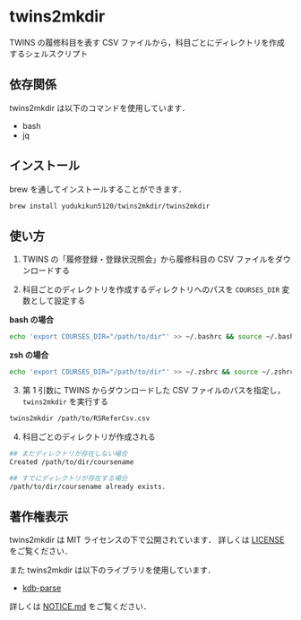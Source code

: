# twins2mkdir

TWINS の履修科目を表す CSV ファイルから，科目ごとにディレクトリを作成するシェルスクリプト

## 依存関係

twins2mkdir は以下のコマンドを使用しています．

- bash
- jq

## インストール

brew を通してインストールすることができます．

```sh
brew install yudukikun5120/twins2mkdir/twins2mkdir
```

## 使い方

1. TWINS の「履修登録・登録状況照会」から履修科目の CSV ファイルをダウンロードする

2. 科目ごとのディレクトリを作成するディレクトリへのパスを `COURSES_DIR` 変数として設定する

**bash の場合**

```bash
echo 'export COURSES_DIR="/path/to/dir"' >> ~/.bashrc && source ~/.bashrc
```

**zsh の場合**

```zsh
echo 'export COURSES_DIR="/path/to/dir"' >> ~/.zshrc && source ~/.zshrc
```

3. 第 1 引数に TWINS からダウンロードした CSV ファイルのパスを指定し，`twins2mkdir` を実行する

```bash
twins2mkdir /path/to/RSReferCsv.csv
```

4. 科目ごとのディレクトリが作成される

```bash
## まだディレクトリが存在しない場合
Created /path/to/dir/coursename

## すでにディレクトリが存在する場合
/path/to/dir/coursename already exists.
```

## 著作権表示

twins2mkdir は MIT ライセンスの下で公開されています．
詳しくは [LICENSE](LICENSE) をご覧ください．

また twins2mkdir は以下のライブラリを使用しています．

- [kdb-parse](https://github.com/Mimori256/kdb-parse)

詳しくは [NOTICE.md](NOTICE.md) をご覧ください．
